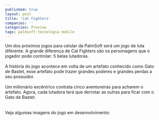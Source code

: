 ```yaml
---
published: true
layout: post
title: 'Cat Fighters'
companies: ''
categories: Preview
tags: palmsoft-tecnologia mobile
---
```

Um dos pr&oacute;ximos jogos para celular da PalmSoft
 ser&aacute; um jogo de luta
 diferente. A grande diferen&ccedil;a de Cat Fighters s&atilde;o os personagens que o jogador pode controlar: 5 belas lutadoras.<br /><br />A hist&oacute;ria do jogo acontece em volta de um artefato conhecido como Gato de Bastet, esse artefato pode trazer grandes poderes e grandes perdas a seu possuidor.<br /><br />Um milion&aacute;rio exc&ecirc;ntrico contrata cinco aventureiras para acharem o artefato. Agora, cada lutadora ter&aacute; que derrotar as outras para ficar com o Gato de Bastet.<br /><br /><br />Veja algumas imagens do jogo em desenvolvimento:<br /><br /><br />

